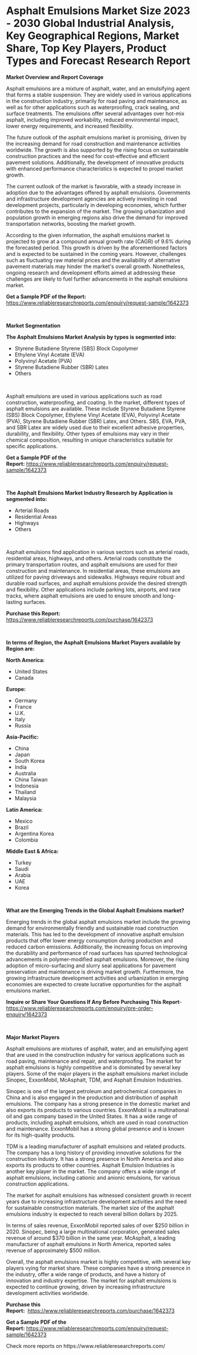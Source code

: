 <p><h1>Asphalt Emulsions Market Size 2023 - 2030 Global Industrial Analysis, Key Geographical Regions, Market Share, Top Key Players, Product Types and Forecast Research Report</h1></p><p><strong>Market Overview and Report Coverage</strong></p>
<p><p>Asphalt emulsions are a mixture of asphalt, water, and an emulsifying agent that forms a stable suspension. They are widely used in various applications in the construction industry, primarily for road paving and maintenance, as well as for other applications such as waterproofing, crack sealing, and surface treatments. The emulsions offer several advantages over hot-mix asphalt, including improved workability, reduced environmental impact, lower energy requirements, and increased flexibility.</p><p>The future outlook of the asphalt emulsions market is promising, driven by the increasing demand for road construction and maintenance activities worldwide. The growth is also supported by the rising focus on sustainable construction practices and the need for cost-effective and efficient pavement solutions. Additionally, the development of innovative products with enhanced performance characteristics is expected to propel market growth.</p><p>The current outlook of the market is favorable, with a steady increase in adoption due to the advantages offered by asphalt emulsions. Governments and infrastructure development agencies are actively investing in road development projects, particularly in developing economies, which further contributes to the expansion of the market. The growing urbanization and population growth in emerging regions also drive the demand for improved transportation networks, boosting the market growth.</p><p>According to the given information, the asphalt emulsions market is projected to grow at a compound annual growth rate (CAGR) of 9.6% during the forecasted period. This growth is driven by the aforementioned factors and is expected to be sustained in the coming years. However, challenges such as fluctuating raw material prices and the availability of alternative pavement materials may hinder the market's overall growth. Nonetheless, ongoing research and development efforts aimed at addressing these challenges are likely to fuel further advancements in the asphalt emulsions market.</p></p>
<p><strong>Get a Sample PDF of the Report:</strong> <a href="https://www.reliableresearchreports.com/enquiry/request-sample/1642373">https://www.reliableresearchreports.com/enquiry/request-sample/1642373</a></p>
<p>&nbsp;</p>
<p><strong>Market Segmentation</strong></p>
<p><strong>The Asphalt Emulsions Market Analysis by types is segmented into:</strong></p>
<p><ul><li>Styrene Butadiene Styrene (SBS) Block Copolymer</li><li>Ethylene Vinyl Acetate (EVA)</li><li>Polyvinyl Acetate (PVA)</li><li>Styrene Butadiene Rubber (SBR) Latex</li><li>Others</li></ul></p>
<p>&nbsp;</p>
<p><p>Asphalt emulsions are used in various applications such as road construction, waterproofing, and coating. In the market, different types of asphalt emulsions are available. These include Styrene Butadiene Styrene (SBS) Block Copolymer, Ethylene Vinyl Acetate (EVA), Polyvinyl Acetate (PVA), Styrene Butadiene Rubber (SBR) Latex, and Others. SBS, EVA, PVA, and SBR Latex are widely used due to their excellent adhesive properties, durability, and flexibility. Other types of emulsions may vary in their chemical composition, resulting in unique characteristics suitable for specific applications.</p></p>
<p><strong>Get a Sample PDF of the Report:</strong>&nbsp;<a href="https://www.reliableresearchreports.com/enquiry/request-sample/1642373">https://www.reliableresearchreports.com/enquiry/request-sample/1642373</a></p>
<p>&nbsp;</p>
<p><strong>The Asphalt Emulsions Market Industry Research by Application is segmented into:</strong></p>
<p><ul><li>Arterial Roads</li><li>Residential Areas</li><li>Highways</li><li>Others</li></ul></p>
<p>&nbsp;</p>
<p><p>Asphalt emulsions find application in various sectors such as arterial roads, residential areas, highways, and others. Arterial roads constitute the primary transportation routes, and asphalt emulsions are used for their construction and maintenance. In residential areas, these emulsions are utilized for paving driveways and sidewalks. Highways require robust and durable road surfaces, and asphalt emulsions provide the desired strength and flexibility. Other applications include parking lots, airports, and race tracks, where asphalt emulsions are used to ensure smooth and long-lasting surfaces.</p></p>
<p><strong>Purchase this Report:</strong>&nbsp; <a href="https://www.reliableresearchreports.com/purchase/1642373">https://www.reliableresearchreports.com/purchase/1642373</a></p>
<p>&nbsp;</p>
<p><strong>In terms of Region, the Asphalt Emulsions Market Players available by Region are:</strong></p>
<p>
    <p> <strong> North America: </strong>
        <ul>
            <li>United States</li>
            <li>Canada</li>
        </ul>
        </p> 
    <p> <strong> Europe: </strong>
        <ul>
            <li>Germany</li>
            <li>France</li>
            <li>U.K.</li>
            <li>Italy</li>
            <li>Russia</li>
        </ul>
        </p> 
    <p> <strong> Asia-Pacific: </strong>
        <ul>
            <li>China</li>
            <li>Japan</li>
            <li>South Korea</li>
            <li>India</li>
            <li>Australia</li>
            <li>China Taiwan</li>
            <li>Indonesia</li>
            <li>Thailand</li>
            <li>Malaysia</li>
        </ul>
        </p> 
    <p> <strong> Latin America: </strong>
        <ul>
            <li>Mexico</li>
            <li>Brazil</li>
            <li>Argentina Korea</li>
            <li>Colombia</li>
        </ul>
        </p> 
    <p> <strong> Middle East & Africa: </strong>
        <ul>
            <li>Turkey</li>
            <li>Saudi</li>
            <li>Arabia</li>
            <li>UAE</li>
            <li>Korea</li>
        </ul>
    </p>
    </p>
<p>&nbsp;</p>
<p><strong>What are the Emerging Trends in the Global Asphalt Emulsions market?</strong></p>
<p><p>Emerging trends in the global asphalt emulsions market include the growing demand for environmentally friendly and sustainable road construction materials. This has led to the development of innovative asphalt emulsion products that offer lower energy consumption during production and reduced carbon emissions. Additionally, the increasing focus on improving the durability and performance of road surfaces has spurred technological advancements in polymer-modified asphalt emulsions. Moreover, the rising adoption of micro-surfacing and slurry seal applications for pavement preservation and maintenance is driving market growth. Furthermore, the growing infrastructure development activities and urbanization in emerging economies are expected to create lucrative opportunities for the asphalt emulsions market.</p></p>
<p><strong>Inquire or Share Your Questions If Any Before Purchasing This Report</strong>- <a href="https://www.reliableresearchreports.com/enquiry/pre-order-enquiry/1642373">https://www.reliableresearchreports.com/enquiry/pre-order-enquiry/1642373</a></p>
<p>&nbsp;</p>
<p><strong>Major Market Players</strong></p>
<p><p>Asphalt emulsions are mixtures of asphalt, water, and an emulsifying agent that are used in the construction industry for various applications such as road paving, maintenance and repair, and waterproofing. The market for asphalt emulsions is highly competitive and is dominated by several key players. Some of the major players in the asphalt emulsions market include Sinopec, ExxonMobil, McAsphalt, TDM, and Asphalt Emulsion Industries.</p><p>Sinopec is one of the largest petroleum and petrochemical companies in China and is also engaged in the production and distribution of asphalt emulsions. The company has a strong presence in the domestic market and also exports its products to various countries. ExxonMobil is a multinational oil and gas company based in the United States. It has a wide range of products, including asphalt emulsions, which are used in road construction and maintenance. ExxonMobil has a strong global presence and is known for its high-quality products.</p><p>TDM is a leading manufacturer of asphalt emulsions and related products. The company has a long history of providing innovative solutions for the construction industry. It has a strong presence in North America and also exports its products to other countries. Asphalt Emulsion Industries is another key player in the market. The company offers a wide range of asphalt emulsions, including cationic and anionic emulsions, for various construction applications.</p><p>The market for asphalt emulsions has witnessed consistent growth in recent years due to increasing infrastructure development activities and the need for sustainable construction materials. The market size of the asphalt emulsions industry is expected to reach several billion dollars by 2025.</p><p>In terms of sales revenue, ExxonMobil reported sales of over $250 billion in 2020. Sinopec, being a large multinational corporation, generated sales revenue of around $370 billion in the same year. McAsphalt, a leading manufacturer of asphalt emulsions in North America, reported sales revenue of approximately $500 million.</p><p>Overall, the asphalt emulsions market is highly competitive, with several key players vying for market share. These companies have a strong presence in the industry, offer a wide range of products, and have a history of innovation and industry expertise. The market for asphalt emulsions is expected to continue growing, driven by increasing infrastructure development activities worldwide.</p></p>
<p><strong>Purchase this Report:</strong>&nbsp;&nbsp;<a href="https://www.reliableresearchreports.com/purchase/1642373">https://www.reliableresearchreports.com/purchase/1642373</a></p>
<p></p>
<p><strong>Get a Sample PDF of the Report:</strong>&nbsp;<a href="https://www.reliableresearchreports.com/enquiry/request-sample/1642373">https://www.reliableresearchreports.com/enquiry/request-sample/1642373</a></p>
<p>Check more reports on https://www.reliableresearchreports.com/</p>
